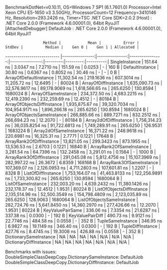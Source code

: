 
BenchmarkDotNet=v0.10.11, OS=Windows 7 SP1 (6.1.7601.0)
Processor=Intel Xeon CPU E5-1650 v3 3.50GHz, ProcessorCount=12
Frequency=3410146 Hz, Resolution=293.2426 ns, Timer=TSC
.NET Core SDK=2.0.2
  [Host]     : .NET Core 2.0.0 (Framework 4.6.00001.0), 64bit RyuJIT  [AttachedDebugger]
  DefaultJob : .NET Core 2.0.0 (Framework 4.6.00001.0), 64bit RyuJIT


                     Method |            Mean |          Error |          StdDev |          Median |    Gen 0 |    Gen 1 | Allocated |
--------------------------- |----------------:|---------------:|----------------:|----------------:|---------:|---------:|----------:|
             SingleInstance |       151.64 ns |      3.0347 ns |       7.2710 ns |       151.59 ns |   0.0253 |        - |     160 B |
            DefaultInstance |        30.80 ns |      0.6367 ns |       0.8052 ns |        30.46 ns |        - |        - |       0 B |
     ArrayOfDefaultInstance |    11,302.54 ns |    219.1636 ns |     607.3014 ns |    11,205.72 ns |  12.6495 |        - |   80024 B |
        ArrayOfDiffInstance | 1,635,090.73 ns | 32,576.9617 ns |  89,178.9069 ns | 1,618,566.65 ns | 265.6250 | 130.8594 | 1680024 B |
        ArrayOfSameInstance |   234,372.50 ns |  4,683.2215 ns |  12,419.2390 ns |   232,259.69 ns |  12.4512 |        - |   80184 B |
 ArrayOfObjectsDiffInstance | 1,935,875.67 ns | 39,320.7034 ns | 104,954.9171 ns | 1,896,266.18 ns | 265.6250 | 130.8594 | 1680024 B |
 ArrayOfObjectsSameInstance |   266,885.66 ns |    889.7271 ns |     832.2512 ns |   266,694.23 ns |  12.2070 |        - |   80184 B |
      Array2dOfDiffInstance | 1,756,314.23 ns | 36,035.8254 ns |  91,722.6813 ns | 1,749,289.91 ns | 265.6250 | 126.9531 | 1683224 B |
      Array2dOfSameInstance |    16,371.22 ns |    248.9618 ns |     220.6981 ns |    16,325.31 ns |   2.7771 |   0.1221 |   17648 B |
   ArrayRank2OfDiffInstance |    13,821.05 ns |    299.3423 ns |     873.1955 ns |    13,536.53 ns |   2.6703 |   0.1221 |   16840 B |
   ArrayRank2OfSameInstance |     3,281.54 ns |     64.7396 ns |     132.2458 ns |     3,291.01 ns |   0.1564 |        - |    1000 B |
   ArrayRank3OfDiffInstance |   291,045.08 ns |  5,812.4756 ns |  15,107.3969 ns |   282,997.22 ns |  26.3672 |   6.8359 |  168168 B |
   ArrayRank3OfSameInstance |   107,369.07 ns |  2,126.0953 ns |   4,711.2803 ns |   107,601.81 ns |   1.2207 |        - |    8328 B |
         ListOfDiffInstance | 1,753,164.07 ns | 41,463.8133 ns | 122,256.9891 ns | 1,733,300.82 ns | 265.6250 | 130.8594 | 1680064 B |
         ListOfSameInstance |   232,003.20 ns |  4,639.2432 ns |  11,380.1426 ns |   232,178.37 ns |  12.4512 |   1.9531 |   80224 B |
  ListOfObjectsDiffInstance | 2,135,514.96 ns | 52,500.3549 ns | 154,798.4809 ns | 2,123,035.89 ns | 265.6250 | 128.9063 | 1680064 B |
  ListOfObjectsSameInstance |   282,724.76 ns |  5,641.8450 ns |  14,360.2970 ns |   277,426.66 ns |  12.2070 |   1.9531 |   80224 B |
           KeyValuePairSame |       336.06 ns |      7.3354 ns |      21.6287 ns |       337.38 ns |   0.0300 |        - |     192 B |
           KeyValuePairDiff |       490.73 ns |      9.9121 ns |      22.7746 ns |       484.58 ns |   0.0558 |        - |     352 B |
          TupleSameInstance |       346.95 ns |      6.9827 ns |      19.1149 ns |       346.40 ns |   0.0300 |        - |     192 B |
          TupleDiffInstance |       427.76 ns |      8.4745 ns |      19.3008 ns |       426.88 ns |   0.0558 |        - |     352 B |
     DictionarySameInstance |              NA |             NA |              NA |              NA |      N/A |      N/A |       N/A |
     DictionaryDiffInstance |              NA |             NA |              NA |              NA |      N/A |      N/A |       N/A |

Benchmarks with issues:
  DoubleSimpleClassDeepCopy.DictionarySameInstance: DefaultJob
  DoubleSimpleClassDeepCopy.DictionaryDiffInstance: DefaultJob

